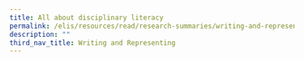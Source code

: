 ```yaml
---
title: All about disciplinary literacy
permalink: /elis/resources/read/research-summaries/writing-and-representing/all-about-disciplinary-literacy/
description: ""
third_nav_title: Writing and Representing
---
```

